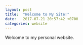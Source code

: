 ```yaml
---
layout: post
title:  "Welcome to My Site!"
date:   2017-07-21 20:57:42 +0700
categories: website
---
```

Welcome to my personal website.
